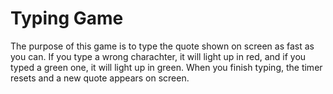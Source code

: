 # Typing Game
The purpose of this game is to type the quote shown on screen as fast as you can. If you type a wrong charachter, it will light up in red, and if you typed a green one, it will light up in green. When you finish typing, the timer resets and a new quote appears on screen.